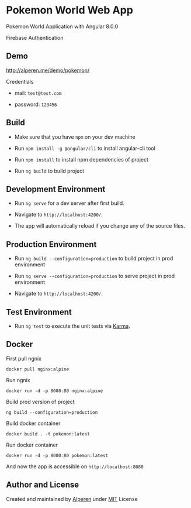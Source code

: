 # Pokemon World Web App

Pokemon World Application with Angular 8.0.0

Firebase Authentication

## Demo

http://alperen.me/demo/pokemon/

Credentials

- mail: `test@test.com`

- password: `123456`



## Build

- Make sure that you have `npm` on your dev machine

- Run `npm install -g @angular/cli` to install angular-cli tool

- Run `npm install` to install npm dependencies of project

- Run `ng build` to build project

## Development Environment

- Run `ng serve` for a dev server after first build. 

- Navigate to `http://localhost:4200/`. 

- The app will automatically reload if you change any of the source files.


## Production Environment

- Run `ng build --configuration=production` to build project in prod environment

- Run `ng serve --configuration=production` to serve project in prod environment

- Navigate to `http://localhost:4200/`. 


## Test Environment
- Run `ng test` to execute the unit tests via [Karma](https://karma-runner.github.io).

## Docker

First pull ngnix

```
docker pull nginx:alpine
```
Run ngnix

```
docker run -d -p 8080:80 nginx:alpine
```

Build prod version of project

```
ng build --configuration=production
```

Build docker container

```
docker build . -t pokemon:latest
```

Run docker container

```
docker run -d -p 8080:80 pokemon:latest
```

And now the app is accessible on `http://localhost:8080`


## Author and License
Created and maintained by [Alperen](https://github.com/iamalperen) under [MIT](LICENCE.md) License
